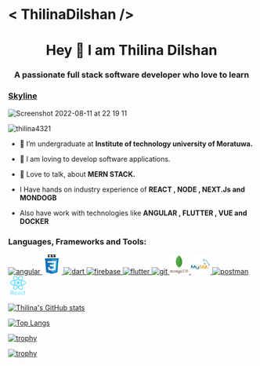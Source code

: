 
# < ThilinaDilshan />

<h1 align="center">Hey 👋 I am Thilina Dilshan</h1>
<h3 align="center"> A passionate full stack software developer who love to learn </h3>
<h3> <a href="https://skyline.github.com/thilina4321" target="_blank"> Skyline </a> </h3>


<img width="464" alt="Screenshot 2022-08-11 at 22 19 11" src="https://user-images.githubusercontent.com/38967633/184189613-0188199d-08f8-4d6a-a1b8-644478d2e70b.png">


<p align="left"> <img src="https://komarev.com/ghpvc/?username=thilina4321&label=Profile%20views&color=0e75b6&style=flat" alt="thilina4321" /> </p>


- 🔭 I’m undergraduate at **Institute of technology university of Moratuwa.**

- 🌱 I am loving to develop software applications.

- 💬 Love to talk, about **MERN STACK.**


- I Have hands on industry experience of **REACT , NODE , NEXT.Js and MONDOGB**


- Also have work with technologies like **ANGULAR , FLUTTER , VUE and DOCKER**



<h3 align="left">Languages, Frameworks and Tools:</h3>
<p align="left"> <a href="https://aws.amazon.com/amplify/" target="_blank" rel="noreferrer"> <img src="https://angular.io/assets/images/logos/angular/angular.svg" alt="angular" width="40" height="40"/> </a> <a href="https://angular.io" target="_blank" rel="noreferrer">  <img src="https://raw.githubusercontent.com/devicons/devicon/master/icons/css3/css3-original-wordmark.svg" alt="css3" width="40" height="40"/> </a> <a href="https://dart.dev" target="_blank" rel="noreferrer"> <img src="https://www.vectorlogo.zone/logos/dartlang/dartlang-icon.svg" alt="dart" width="40" height="40"/> </a>   <a href="https://www.figma.com/" target="_blank" rel="noreferrer"> <img src="https://www.vectorlogo.zone/logos/firebase/firebase-icon.svg" alt="firebase" width="40" height="40"/> </a> <a href="https://flutter.dev" target="_blank" rel="noreferrer"> <img src="https://www.vectorlogo.zone/logos/flutterio/flutterio-icon.svg" alt="flutter" width="40" height="40"/> </a>  <a href="https://git-scm.com/" target="_blank" rel="noreferrer"> <img src="https://www.vectorlogo.zone/logos/git-scm/git-scm-icon.svg" alt="git" width="40" height="40"/> </a>   <a href="https://www.mongodb.com/" target="_blank" rel="noreferrer"> <img src="https://raw.githubusercontent.com/devicons/devicon/master/icons/mongodb/mongodb-original-wordmark.svg" alt="mongodb" width="40" height="40"/> </a> <a href="https://www.mysql.com/" target="_blank" rel="noreferrer"> <img src="https://raw.githubusercontent.com/devicons/devicon/master/icons/mysql/mysql-original-wordmark.svg" alt="mysql" width="40" height="40"/> </a>   <a href="https://postman.com" target="_blank" rel="noreferrer"> <img src="https://www.vectorlogo.zone/logos/getpostman/getpostman-icon.svg" alt="postman" width="40" height="40"/> </a> <a href="https://reactjs.org/" target="_blank" rel="noreferrer"> <img src="https://raw.githubusercontent.com/devicons/devicon/master/icons/react/react-original-wordmark.svg" alt="react" width="40" height="40"/> </a> <a href="https://reactnative.dev/" target="_blank" rel="noreferrer">  </p>


![Thilina's GitHub stats](https://github-readme-stats.vercel.app/api?username=thilina4321&theme=dark&show_icons=true)


[![Top Langs](https://github-readme-stats.vercel.app/api/top-langs/?username=thilina4321&layout=compact&theme=dark)](https://github.com/thilina4321/github-readme-stats)


[![trophy](https://github-profile-trophy.vercel.app/?username=thilina4321&theme=onedark)](https://github.com/thilina4321/github-profile-trophy)
  
[![trophy](https://github-profile-trophy.vercel.app/?username=thilina4321&theme=dark)](https://github.com/thilina4321/github-profile-trophy)


